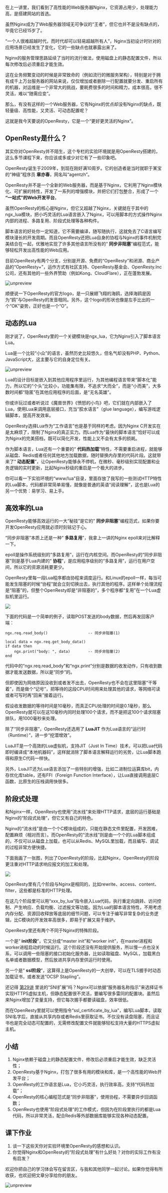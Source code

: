在上一讲里，我们看到了高性能的Web服务器Nginx，它资源占用少，处理能力高，是搭建网站的首选。

虽然Nginx成为了Web服务器领域无可争议的“王者”，但它也并不是没有缺点的，毕竟它已经15岁了。

“一个人很难超越时代，而时代却可以轻易超越所有人”，Nginx当初设计时针对的应用场景已经发生了变化，它的一些缺点也就暴露出来了。

Nginx的服务管理思路延续了当时的流行做法，使用磁盘上的静态配置文件，所以每次修改后必须重启才能生效。

这在业务频繁变动的时候是非常致命的（例如流行的微服务架构），特别是对于拥有成千上万台服务器的网站来说，仅仅增加或者删除一行配置就要分发、重启所有的机器，对运维是一个非常大的挑战，要耗费很多的时间和精力，成本很高，很不灵活，难以“随需应变”。

那么，有没有这样的一个Web服务器，它有Nginx的优点却没有Nginx的缺点，既轻量级、高性能，又灵活、可动态配置呢？

这就是我今天要说的OpenResty，它是一个“更好更灵活的Nginx”。

## OpenResty是什么？

其实你对OpenResty并不陌生，这个专栏的实验环境就是用OpenResty搭建的，这么多节课程下来，你应该或多或少对它有了一些印象吧。

OpenResty诞生于2009年，到现在刚好满10周岁。它的创造者是当时就职于某宝的“神级”程序员 **章亦春**，网名叫“agentzh”。

OpenResty并不是一个全新的Web服务器，而是基于Nginx，它利用了Nginx模块化、可扩展的特性，开发了一系列的增强模块，并把它们打包整合，形成了一个 **“一站式”的Web开发平台**。

虽然OpenResty的核心是Nginx，但它又超越了Nginx，关键就在于其中的ngx\_lua模块，把小巧灵活的Lua语言嵌入了Nginx，可以用脚本的方式操作Nginx内部的进程、多路复用、阶段式处理等各种构件。

脚本语言的好处你一定知道，它不需要编译，随写随执行，这就免去了C语言编写模块漫长的开发周期。而且OpenResty还把Lua自身的协程与Nginx的事件机制完美结合在一起，优雅地实现了许多其他语言所没有的“ **同步非阻塞**”编程范式，能够轻松开发出高性能的Web应用。

目前OpenResty有两个分支，分别是开源、免费的“OpenResty”和闭源、商业产品的“OpenResty+”，运作方式有社区支持、OpenResty基金会、OpenResty.Inc公司，还有其他的一些外界赞助（例如Kong、CloudFlare），正在蓬勃发展。

![unpreview](https://static001.geekbang.org/resource/image/9f/01/9f7b79c43c476890f03c2c716a20f301.png?wh=1142*481)

顺便说一下OpenResty的官方logo，是一只展翅飞翔的海鸥，选择海鸥是因为“鸥”与OpenResty的发音相同。另外，这个logo的形状也像是左手比出的一个“OK”姿势，正好也是一个“O”。

## 动态的Lua

刚才说了，OpenResty里的一个关键模块是ngx\_lua，它为Nginx引入了脚本语言Lua。

Lua是一个比较“小众”的语言，虽然历史比较悠久，但名气却没有PHP、Python、JavaScript大，这主要与它的自身定位有关。

![unpreview](https://static001.geekbang.org/resource/image/4f/d5/4f24aa3f53969b71baaf7d9c7cf68fd5.png?wh=1142*641)

Lua的设计目标是嵌入到其他应用程序里运行，为其他编程语言带来“脚本化”能力，所以它的“个头”比较小，功能集有限，不追求“大而全”，而是“小而美”，大多数时间都“隐匿”在其他应用程序的后面，是“无名英雄”。

你或许玩过或者听说过《魔兽世界》《愤怒的小鸟》吧，它们就在内部嵌入了Lua，使用Lua来调用底层接口，充当“胶水语言”（glue language），编写游戏逻辑脚本，提高开发效率。

OpenResty选择Lua作为“工作语言”也是基于同样的考虑。因为Nginx C开发实在是太麻烦了，限制了Nginx的真正实力。而Lua作为“最快的脚本语言”恰好可以成为Nginx的完美搭档，既可以简化开发，性能上又不会有太多的损耗。

作为脚本语言，Lua还有一个重要的“ **代码热加载**”特性，不需要重启进程，就能够从磁盘、Redis或者任何其他地方加载数据，随时替换内存里的代码片段。这就带来了“ **动态配置**”，让OpenResty能够永不停机，在微秒、毫秒级别实现配置和业务逻辑的实时更新，比起Nginx秒级的重启是一个极大的进步。

你可以看一下实验环境的“www/lua”目录，里面存放了我写的一些测试HTTP特性的Lua脚本，代码都非常简单易懂，就像是普通的英语“阅读理解”，这也是Lua的另一个优势：易学习、易上手。

## 高效率的Lua

OpenResty能够高效运行的一大“秘技”是它的“ **同步非阻塞**”编程范式，如果你要开发OpenResty应用就必须时刻铭记于心。

“同步非阻塞”本质上还是一种“ **多路复用**”，我拿上一讲的Nginx epoll来对比解释一下。

epoll是操作系统级别的“多路复用”，运行在内核空间。而OpenResty的“同步非阻塞”则是基于Lua内建的“ **协程**”，是应用程序级别的“多路复用”，运行在用户空间，所以它的资源消耗要更少。

OpenResty里每一段Lua程序都由协程来调度运行。和Linux的epoll一样，每当可能发生阻塞的时候“协程”就会立刻切换出去，执行其他的程序。这样单个处理流程是“阻塞”的，但整个OpenResty却是“非阻塞的”，多个程序都“复用”在一个Lua虚拟机里运行。

![](https://static001.geekbang.org/resource/image/9f/c6/9fc3df52df7d6c11aa02b8013f8e9bc6.png?wh=2159*909)

下面的代码是一个简单的例子，读取POST发送的body数据，然后再发回客户端：

```
ngx.req.read_body()                  -- 同步非阻塞(1)

local data = ngx.req.get_body_data()
if data then
    ngx.print("body: ", data)        -- 同步非阻塞(2)
end

```

代码中的“ngx.req.read\_body”和“ngx.print”分别是数据的收发动作，只有收到数据才能发送数据，所以是“同步”的。

但即使因为网络原因没收到或者发不出去，OpenResty也不会在这里阻塞“干等着”，而是做个“记号”，把等待的这段CPU时间用来处理其他的请求，等网络可读或者可写时再“回来”接着运行。

假设收发数据的等待时间是10毫秒，而真正CPU处理的时间是0.1毫秒，那么OpenResty就可以在这10毫秒内同时处理100个请求，而不是把这100个请求阻塞排队，用1000毫秒来处理。

除了“同步非阻塞”，OpenResty还选用了 **LuaJIT** 作为Lua语言的“运行时（Runtime）”，进一步“挖潜增效”。

LuaJIT是一个高效的Lua虚拟机，支持JIT（Just In Time）技术，可以把Lua代码即时编译成“本地机器码”，这样就消除了脚本语言解释运行的劣势，让Lua脚本跑得和原生C代码一样快。

另外，LuaJIT还为Lua语言添加了一些特别的增强，比如二进制位运算库bit，内存优化库table，还有FFI（Foreign Function Interface），让Lua直接调用底层C函数，比原生的压栈调用快很多。

## 阶段式处理

和Nginx一样，OpenResty也使用“流水线”来处理HTTP请求，底层的运行基础是Nginx的“阶段式处理”，但它又有自己的特色。

Nginx的“流水线”是由一个个C模块组成的，只能在静态文件里配置，开发困难，配置麻烦（相对而言）。而OpenResty的“流水线”则是由一个个的Lua脚本组成的，不仅可以从磁盘上加载，也可以从Redis、MySQL里加载，而且编写、调试的过程非常方便快捷。

下面我画了一张图，列出了OpenResty的阶段，比起Nginx，OpenResty的阶段更注重对HTTP请求响应报文的加工和处理。

![](https://static001.geekbang.org/resource/image/36/df/3689312a970bae0e949b017ad45438df.png?wh=1211*1437)

OpenResty里有几个阶段与Nginx是相同的，比如rewrite、access、content、filter，这些都是标准的HTTP处理。

在这几个阶段里可以用“xxx\_by\_lua”指令嵌入Lua代码，执行重定向跳转、访问控制、产生响应、负载均衡、过滤报文等功能。因为Lua的脚本语言特性，不用考虑内存分配、资源回收释放等底层的细节问题，可以专注于编写非常复杂的业务逻辑，比C模块的开发效率高很多，即易于扩展又易于维护。

OpenResty里还有两个不同于Nginx的特殊阶段。

一个是“ **init阶段**”，它又分成“master init”和“worker init”，在master进程和worker进程启动的时候运行。这个阶段还没有开始提供服务，所以慢一点也没关系，可以调用一些阻塞的接口初始化服务器，比如读取磁盘、MySQL，加载黑白名单或者数据模型，然后放进共享内存里供运行时使用。

另一个是“ **ssl阶段**”，这算得上是OpenResty的一大创举，可以在TLS握手时动态加载证书，或者发送“OCSP Stapling”。

还记得 [第29讲](https://time.geekbang.org/column/article/111940) 里说的“SNI扩展”吗？Nginx可以依据“服务器名称指示”来选择证书实现HTTPS虚拟主机，但静态配置很不灵活，要编写很多雷同的配置块。虽然后来Nginx增加了变量支持，但它每次握手都要读磁盘，效率很低。

而在OpenResty里就可以使用指令“ssl\_certificate\_by\_lua”，编写Lua脚本，读取SNI名字后，直接从共享内存或者Redis里获取证书。不仅没有读盘阻塞，而且证书也是完全动态可配置的，无需修改配置文件就能够轻松支持大量的HTTPS虚拟主机。

## 小结

1. Nginx依赖于磁盘上的静态配置文件，修改后必须重启才能生效，缺乏灵活性；
2. OpenResty基于Nginx，打包了很多有用的模块和库，是一个高性能的Web开发平台；
3. OpenResty的工作语言是Lua，它小巧灵活，执行效率高，支持“代码热加载”；
4. OpenResty的核心编程范式是“同步非阻塞”，使用协程，不需要异步回调函数；
5. OpenResty也使用“阶段式处理”的工作模式，但因为在阶段里执行的都是Lua代码，所以非常灵活，配合Redis等外部数据库能够实现各种动态配置。

## 课下作业

1. 谈一下这些天你对实验环境里OpenResty的感想和认识。
2. 你觉得Nginx和OpenResty的“阶段式处理”有什么好处？对你的实际工作有没有启发？

欢迎你把自己的学习体会写在留言区，与我和其他同学一起讨论。如果你觉得有所收获，也欢迎把文章分享给你的朋友。

![unpreview](https://static001.geekbang.org/resource/image/c5/9f/c5b7ac40c585c800af0fe3ab98f3449f.png?wh=1769*4723)
